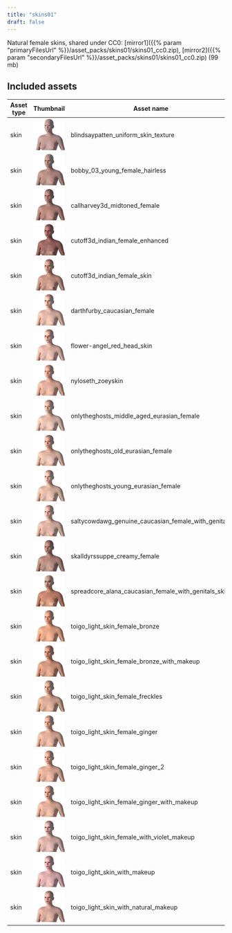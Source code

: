 ```yaml
---
title: "skins01"
draft: false
---
```


Natural female skins, shared under CC0: [mirror1]({{% param "primaryFilesUrl" %}}/asset_packs/skins01/skins01_cc0.zip), [mirror2]({{% param "secondaryFilesUrl" %}}/asset_packs/skins01/skins01_cc0.zip) (99 mb)


## Included assets

| Asset type | Thumbnail | Asset name | Author | Source | License |
| ---------- | --------- | ---------- | ------ | ------ | ------- |
| skin | ![blindsaypatten_uniform_skin_texture.png](blindsaypatten_uniform_skin_texture.png) | blindsaypatten_uniform_skin_texture | blindsaypatten | [asset repo](http://www.makehumancommunity.org/node/743) | CC0 |
| skin | ![bobby_03_young_female_hairless.png](bobby_03_young_female_hairless.png) | bobby_03_young_female_hairless | bobby_03 | [asset repo](http://www.makehumancommunity.org/node/2346) | CC0 |
| skin | ![callharvey3d_midtoned_female.png](callharvey3d_midtoned_female.png) | callharvey3d_midtoned_female | callharvey3d | [asset repo](http://www.makehumancommunity.org/node/802) | CC0 |
| skin | ![cutoff3d_indian_female_enhanced.png](cutoff3d_indian_female_enhanced.png) | cutoff3d_indian_female_enhanced | CutOff3D | [asset repo](http://www.makehumancommunity.org/node/3017) | CC0 |
| skin | ![cutoff3d_indian_female_skin.png](cutoff3d_indian_female_skin.png) | cutoff3d_indian_female_skin | CutOff3D | [asset repo](http://www.makehumancommunity.org/node/3013) | CC0 |
| skin | ![darthfurby_caucasian_female.png](darthfurby_caucasian_female.png) | darthfurby_caucasian_female | darthfurby | [asset repo](http://www.makehumancommunity.org/node/1549) | CC0 |
| skin | ![flower-angel_red_head_skin.png](flower-angel_red_head_skin.png) | flower-angel_red_head_skin | flower-angel | [asset repo](http://www.makehumancommunity.org/node/1933) | CC0 |
| skin | ![nyloseth_zoeyskin.png](nyloseth_zoeyskin.png) | nyloseth_zoeyskin | Nyloseth | [asset repo](http://www.makehumancommunity.org/node/1914) | CC0 |
| skin | ![onlytheghosts_middle_aged_eurasian_female.png](onlytheghosts_middle_aged_eurasian_female.png) | onlytheghosts_middle_aged_eurasian_female | OnlyTheGhosts | [asset repo](http://www.makehumancommunity.org/node/1579) | CC0 |
| skin | ![onlytheghosts_old_eurasian_female.png](onlytheghosts_old_eurasian_female.png) | onlytheghosts_old_eurasian_female | OnlyTheGhosts | [asset repo](http://www.makehumancommunity.org/node/1580) | CC0 |
| skin | ![onlytheghosts_young_eurasian_female.png](onlytheghosts_young_eurasian_female.png) | onlytheghosts_young_eurasian_female | OnlyTheGhosts | [asset repo](http://www.makehumancommunity.org/node/1578) | CC0 |
| skin | ![saltycowdawg_genuine_caucasian_female_with_genitals.png](saltycowdawg_genuine_caucasian_female_with_genitals.png) | saltycowdawg_genuine_caucasian_female_with_genitals | saltycowdawg | [asset repo](http://www.makehumancommunity.org/node/2024) | CC0 |
| skin | ![skalldyrssuppe_creamy_female.png](skalldyrssuppe_creamy_female.png) | skalldyrssuppe_creamy_female | skalldyrssuppe | [asset repo](http://www.makehumancommunity.org/node/935) | CC0 |
| skin | ![spreadcore_alana_caucasian_female_with_genitals_skin.png](spreadcore_alana_caucasian_female_with_genitals_skin.png) | spreadcore_alana_caucasian_female_with_genitals_skin | spreadcore | [asset repo](http://www.makehumancommunity.org/node/3113) | CC0 |
| skin | ![toigo_light_skin_female_bronze.png](toigo_light_skin_female_bronze.png) | toigo_light_skin_female_bronze | MargaretToigo | [asset repo](http://www.makehumancommunity.org/node/1133) | CC0 |
| skin | ![toigo_light_skin_female_bronze_with_makeup.png](toigo_light_skin_female_bronze_with_makeup.png) | toigo_light_skin_female_bronze_with_makeup | MargaretToigo | [asset repo](http://www.makehumancommunity.org/node/1129) | CC0 |
| skin | ![toigo_light_skin_female_freckles.png](toigo_light_skin_female_freckles.png) | toigo_light_skin_female_freckles | MargaretToigo | [asset repo](http://www.makehumancommunity.org/node/1134) | CC0 |
| skin | ![toigo_light_skin_female_ginger.png](toigo_light_skin_female_ginger.png) | toigo_light_skin_female_ginger | MargaretToigo | [asset repo](http://www.makehumancommunity.org/node/1130) | CC0 |
| skin | ![toigo_light_skin_female_ginger_2.png](toigo_light_skin_female_ginger_2.png) | toigo_light_skin_female_ginger_2 | MargaretToigo | [asset repo](http://www.makehumancommunity.org/node/1132) | CC0 |
| skin | ![toigo_light_skin_female_ginger_with_makeup.png](toigo_light_skin_female_ginger_with_makeup.png) | toigo_light_skin_female_ginger_with_makeup | MargaretToigo | [asset repo](http://www.makehumancommunity.org/node/1131) | CC0 |
| skin | ![toigo_light_skin_female_with_violet_makeup.png](toigo_light_skin_female_with_violet_makeup.png) | toigo_light_skin_female_with_violet_makeup | MargaretToigo | [asset repo](http://www.makehumancommunity.org/node/1126) | CC0 |
| skin | ![toigo_light_skin_with_makeup.png](toigo_light_skin_with_makeup.png) | toigo_light_skin_with_makeup | MargaretToigo | [asset repo](http://www.makehumancommunity.org/node/1116) | CC0 |
| skin | ![toigo_light_skin_with_natural_makeup.png](toigo_light_skin_with_natural_makeup.png) | toigo_light_skin_with_natural_makeup | MargaretToigo | [asset repo](http://www.makehumancommunity.org/node/1125) | CC0 |
